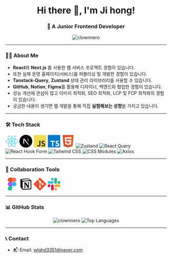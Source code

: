 <h1 align="center">Hi there 👋, I'm Ji hong!</h1>
<h3 align="center">🚀 A Junior Frontend Developer</h3>

<p align="center">
  <img src="https://komarev.com/ghpvc/?username=clownnero&label=Profile%20views&color=0e75b6&style=flat" alt="clownnero" />
</p>

---

###  👨‍💻 About Me
- **React**와 **Next.js** 를 사용한 웹 서비스 프로젝트 경험이 있습니다.
- 또한 실제 운영 홈페이지(서비스)를 퍼블리싱 및 개발한 경험이 있습니다. 
- **Tanstack-Query**, **Zustand** 상태 관리 라이브러리를 사용할 수 있습니다.
- **GitHub**, **Notion**, **Figma**를 활용해 디자이너, 백엔드와 협업한 경험이 있습니다.
- 성능 개선에 관심이 많고 이미지 최적화, SEO 최적화, LCP 및 FCP 최적화의 경험이 있습니다.
- 궁금한 내용이 생기면 웹 개발을 통해 직접 **실험해보는 성향**을 가지고 있습니다.

---

### 🛠️ Tech Stack
<p align="left">
  <img src="https://raw.githubusercontent.com/devicons/devicon/master/icons/react/react-original.svg" alt="React" width="40" height="40"/>
  <img src="https://raw.githubusercontent.com/devicons/devicon/master/icons/nextjs/nextjs-original.svg" alt="Next.js" width="40" height="40"/>
  <img src="https://raw.githubusercontent.com/devicons/devicon/master/icons/javascript/javascript-original.svg" alt="JavaScript" width="40" height="40"/>
  <img src="https://raw.githubusercontent.com/devicons/devicon/master/icons/typescript/typescript-original.svg" alt="TypeScript" width="40" height="40"/>
  <img src="https://raw.githubusercontent.com/devicons/devicon/master/icons/html5/html5-original.svg" alt="HTML" width="40" height="40"/>
  <img src="https://noticon-static.tammolo.com/dgggcrkxq/image/upload/v1675253316/noticon/gg2mfsvpu2aje4f8rpuc.png" alt="Zustand" width="40" height="40"/>
  <img src="https://noticon-static.tammolo.com/dgggcrkxq/image/upload/v1631622784/noticon/zwush4y3u0mgamlck9bq.png" alt="React Query" width="40" height="40"/>
    <img src="https://noticon-static.tammolo.com/dgggcrkxq/image/upload/v1662081686/noticon/yjgxl9a4w3hnt4fpejlq.png" alt="React Hook Form" width="40" height="40"/>
  <img src="https://noticon-static.tammolo.com/dgggcrkxq/image/upload/v1657314490/noticon/ur8spzfcq4acw7ijp68v.png" alt="Tailwind CSS" width="40" height="40"/>
  <!-- <img src="https://noticon-static.tammolo.com/dgggcrkxq/image/upload/v1568851518/noticon/lwj3hr9v1yoheimtwc1w.png" alt="Styled Components" width="40" height="40"/> -->
  <img src="https://noticon-static.tammolo.com/dgggcrkxq/image/upload/v1566912109/noticon/puksfce6wca36hes1vom.png" alt="CSS Modules" width="40" height="40"/>
  <img src="https://noticon-static.tammolo.com/dgggcrkxq/image/upload/v1716180510/noticon/seh9elkswcqbrpsxvmhd.png" alt="Axios" width="40" height="40"/>
  <!-- <img src="https://raw.githubusercontent.com/devicons/devicon/master/icons/eslint/eslint-original.svg" alt="ESLint" width="40" height="40"/>
  <img src="https://noticon-static.tammolo.com/dgggcrkxq/image/upload/v1566918959/noticon/fvlo9g4lxojigdn72l8i.png" alt="Prettier" width="40" height="40"/> -->
</p>

---

### 🤝 Collaboration Tools
<p align="left">
  <img src="https://raw.githubusercontent.com/devicons/devicon/master/icons/figma/figma-original.svg" alt="Figma" width="40" height="40"/>
  <img src="https://raw.githubusercontent.com/devicons/devicon/master/icons/notion/notion-original.svg" alt="Notion" width="40" height="40"/>
  <img src="https://raw.githubusercontent.com/devicons/devicon/master/icons/git/git-original.svg" alt="Git" width="40" height="40"/>
  <img src="https://raw.githubusercontent.com/devicons/devicon/master/icons/slack/slack-original.svg" alt="Slack" width="40" height="40"/>
</p>


---

### 📊 GitHub Stats
<p align="center">
  <img src="https://github-readme-stats.vercel.app/api?username=clownnero&show_icons=true&theme=radical" alt="clownnero" />
  <img src="https://github-readme-stats.vercel.app/api/top-langs/?username=clownnero&layout=compact&theme=radical" alt="Top Languages" />
</p>

---


### 📞 Contact
- 📬 Email: [wlghd3351@naver.com](mailto:wlghd3351@naver.com)
